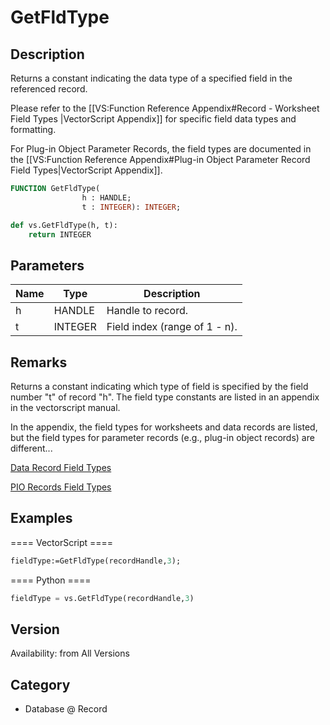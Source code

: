 # GetFldType

## Description
Returns a constant indicating the data type of a specified field in the referenced record.

Please refer to the [[VS:Function Reference Appendix#Record - Worksheet Field Types |VectorScript Appendix]] for specific field data types and formatting.


For Plug-in Object Parameter Records, the field types are documented in the [[VS:Function Reference Appendix#Plug-in Object Parameter Record Field Types|VectorScript Appendix]].

```pascal
FUNCTION GetFldType(
				h : HANDLE;
				t : INTEGER): INTEGER;
```

```python
def vs.GetFldType(h, t):
    return INTEGER
```

## Parameters
|Name|Type|Description|
|---|---|---|
|h|HANDLE|Handle to record.|
|t|INTEGER|Field index (range of 1 - n).|

## Remarks
Returns a constant indicating which type of field is specified by the field number &quot;t&quot; of record &quot;h&quot;.  The field type constants are listed in an appendix in the vectorscript manual.

In the appendix, the field types for worksheets and data records are listed, but the field types for parameter records (e.g., plug-in object records) are different...

[Data Record Field Types](../Appendix/pages/Appendix%20E%20-%20Miscellaneous%20Selectors.md#record---worksheet-field-types)

[PIO Records Field Types](../Appendix/pages/Appendix%20E%20-%20Miscellaneous%20Selectors.md#plug-in-object-parameter-record-field-types)


## Examples
==== VectorScript ====
```pascal
fieldType:=GetFldType(recordHandle,3);
```
==== Python ====
```python
fieldType = vs.GetFldType(recordHandle,3)
```

## Version
Availability: from All Versions

## Category
* Database @ Record

